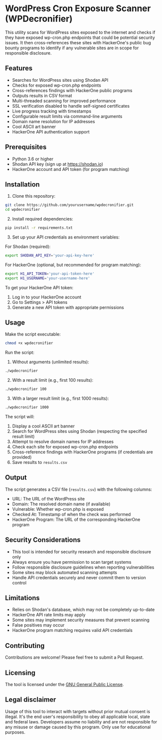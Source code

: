 # WordPress Cron Exposure Scanner (WPDecronifier)

This utility scans for WordPress sites exposed to the internet and checks if they have exposed wp-cron.php endpoints that could be potential security issues. It then cross-references these sites with HackerOne's public bug bounty programs to identify if any vulnerable sites are in scope for responsible disclosure.

## Features

- Searches for WordPress sites using Shodan API
- Checks for exposed wp-cron.php endpoints
- Cross-references findings with HackerOne public programs
- Outputs results in CSV format
- Multi-threaded scanning for improved performance
- SSL verification disabled to handle self-signed certificates
- Live progress tracking with timestamps
- Configurable result limits via command-line arguments
- Domain name resolution for IP addresses
- Cool ASCII art banner
- HackerOne API authentication support

## Prerequisites

- Python 3.6 or higher
- Shodan API key (sign up at https://shodan.io)
- HackerOne account and API token (for program matching)

## Installation

1. Clone this repository:
```bash
git clone https://github.com/yourusername/wpdecronifier.git
cd wpdecronifier
```

2. Install required dependencies:
```bash
pip install -r requirements.txt
```

3. Set up your API credentials as environment variables:

For Shodan (required):
```bash
export SHODAN_API_KEY='your-api-key-here'
```

For HackerOne (optional, but recommended for program matching):
```bash
export H1_API_TOKEN='your-api-token-here'
export H1_USERNAME='your-username-here'
```

To get your HackerOne API token:
1. Log in to your HackerOne account
2. Go to Settings > API tokens
3. Generate a new API token with appropriate permissions

## Usage

Make the script executable:
```bash
chmod +x wpdecronifier
```

Run the script:

1. Without arguments (unlimited results):
```bash
./wpdecronifier
```

2. With a result limit (e.g., first 100 results):
```bash
./wpdecronifier 100
```

3. With a larger result limit (e.g., first 1000 results):
```bash
./wpdecronifier 1000
```

The script will:
1. Display a cool ASCII art banner
2. Search for WordPress sites using Shodan (respecting the specified result limit)
3. Attempt to resolve domain names for IP addresses
4. Check each site for exposed wp-cron.php endpoints
5. Cross-reference findings with HackerOne programs (if credentials are provided)
6. Save results to `results.csv`

## Output

The script generates a CSV file (`results.csv`) with the following columns:
- URL: The URL of the WordPress site
- Domain: The resolved domain name (if available)
- Vulnerable: Whether wp-cron.php is exposed
- Checked At: Timestamp of when the check was performed
- HackerOne Program: The URL of the corresponding HackerOne program

## Security Considerations

- This tool is intended for security research and responsible disclosure only
- Always ensure you have permission to scan target systems
- Follow responsible disclosure guidelines when reporting vulnerabilities
- Some sites may block automated scanning attempts
- Handle API credentials securely and never commit them to version control

## Limitations

- Relies on Shodan's database, which may not be completely up-to-date
- HackerOne API rate limits may apply
- Some sites may implement security measures that prevent scanning
- False positives may occur
- HackerOne program matching requires valid API credentials

## Contributing

Contributions are welcome! Please feel free to submit a Pull Request.

## Licensing

The tool is licensed under the [GNU General Public License](https://www.gnu.org/licenses/gpl-3.0.en.html).

## Legal disclaimer

Usage of this tool to interact with targets without prior mutual consent is illegal. It's the end user's responsibility to obey all applicable local, state and federal laws. Developers assume no liability and are not responsible for any misuse or damage caused by this program. Only use for educational purposes.
